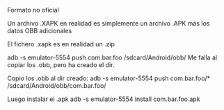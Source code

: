 Formato no oficial

Un archivo .XAPK en realidad es simplemente un archivo .APK más los datos OBB adicionales

El fichero .xapk es en realidad un .zip

adb -s emulator-5554 push com.bar.foo /sdcard/Android/obb/
Me falla al copiar los .obb, pero ha creado el dir.

Copio los .obb al dir creado:
adb -s emulator-5554 push com.bar.foo/* /sdcard/Android/obb/com.bar.foo/

Luego instalar el .apk
adb -s emulator-5554 install com.bar.foo.apk
